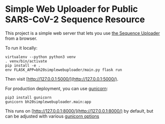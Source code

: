 # Simple Web Uploader for Public SARS-CoV-2 Sequence Resource

This project is a simple web server that lets you use [the Sequence Uploader](https://github.com/arvados/bh20-seq-resource#sequence-uploader) from a browser.

To run it locally:

```
virtualenv --python python3 venv
. venv/bin/activate
pip install -e .
env FLASK_APP=bh20simplewebuploader/main.py flask run
```

Then visit [http://127.0.0.1:5000/](http://127.0.0.1:5000/).

For production deployment, you can use [gunicorn](https://flask.palletsprojects.com/en/1.1.x/deploying/wsgi-standalone/#gunicorn):

```
pip3 install gunicorn
gunicorn bh20simplewebuploader.main:app
```

This runs on [http://127.0.0.1:8000/](http://127.0.0.1:8000/) by default, but can be adjusted with various [gunicorn options](http://docs.gunicorn.org/en/latest/run.html#commonly-used-arguments)
